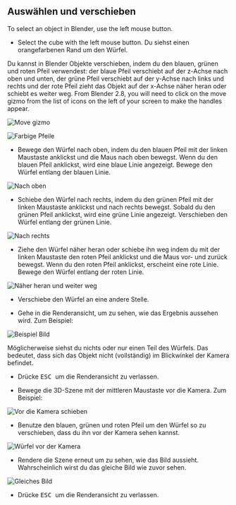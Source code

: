 ## Auswählen und verschieben

To select an object in Blender, use the left mouse button.

+ Select the cube with the left mouse button. Du siehst einen orangefarbenen Rand um den Würfel.

Du kannst in Blender Objekte verschieben, indem du den blauen, grünen und roten Pfeil verwendest: der blaue Pfeil verschiebt auf der z-Achse nach oben und unten, der grüne Pfeil verschiebt auf der y-Achse nach links und rechts und der rote Pfeil zieht das Objekt auf der x-Achse näher heran oder schiebt es weiter weg. From Blender 2.8, you will need to click on the move gizmo from the list of icons on the left of your screen to make the handles appear.

![Move gizmo](images/move-gizmo.png)

![Farbige Pfeile](images/coloured-handles.png)

+ Bewege den Würfel nach oben, indem du den blauen Pfeil mit der linken Maustaste anklickst und die Maus nach oben bewegst. Wenn du den blauen Pfeil anklickst, wird eine blaue Linie angezeigt. Bewege den Würfel entlang der blauen Linie.

![Nach oben](images/move-up.png)

+ Schiebe den Würfel nach rechts, indem du den grünen Pfeil mit der linken Maustaste anklickst und nach rechts bewegst. Sobald du den grünen Pfeil anklickst, wird eine grüne Linie angezeigt. Verschieben den Würfel entlang der grünen Linie.

![Nach rechts](images/move-right.png)

+ Ziehe den Würfel näher heran oder schiebe ihn weg indem du mit der linken Maustaste den roten Pfeil anklickst und die Maus vor- und zurück bewegst. Wenn du den roten Pfeil anklickst, erscheint eine rote Linie. Bewege den Würfel entlang der roten Linie.

![Näher heran und weiter weg](images/move-in-and-out.png)

+ Verschiebe den Würfel an eine andere Stelle.

+ Gehe in die Renderansicht, um zu sehen, wie das Ergebnis aussehen wird. Zum Beispiel:

![Beispiel Bild](images/example-render.png)

Möglicherweise siehst du nichts oder nur einen Teil des Würfels. Das bedeutet, dass sich das Objekt nicht (vollständig) im Blickwinkel der Kamera befindet.

+ Drücke <kbd> ESC </kbd> um die Renderansicht zu verlassen.

+ Bewege die 3D-Szene mit der mittleren Maustaste vor die Kamera. Zum Beispiel:

![Vor die Kamera schieben](images/move-behind-camera.png)

+ Benutze den blauen, grünen und roten Pfeil um den Würfel so zu verschieben, dass du ihn vor der Kamera sehen kannst.

![Würfel vor der Kamera](images/cube-behind-camera.png)

+ Rendere die Szene erneut um zu sehen, wie das Bild aussieht. Wahrscheinlich wirst du das gleiche Bild wie zuvor sehen.

![Gleiches Bild](images/same-image.png)

+ Drücke <kbd> ESC </kbd> um die Renderansicht zu verlassen.